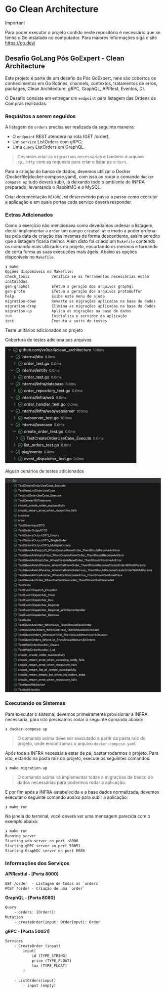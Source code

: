 # Go Clean Architecture

> [!IMPORTANT]  
> Para poder executar o projeto contido neste repositório é necessário que se tenha o Go instalado no computador. Para maiores informações siga o site <https://go.dev/>

## Desafio GoLang Pós GoExpert - Clean Architecture

Este projeto é parte de um desafio da Pós GoExpert, nele são cobertos os conhecimentos em Go Rotines, channels, contextos, tratamentos de erros, packages, Clean Architecture, gRPC, GraphQL, APIRest, Eventos, DI.

O Desafio consiste em entregar um `endpoint` para listagem das Ordens de Compras realizadas.

### Requisitos a serem seguidos

A listagem de `orders` precisa ser realizada da seguinte maneira:

* O `endpoint` REST atenderá na rota (GET /order);
* Um `service` ListOrders com gRPC;
* Uma `query` ListOrders em GraphQL.

> Devemos criar as `migrations` necessárias e também o arquivo `api.http` com as requests para criar e listar as `orders`.

Para a criação do banco de dados, devemos utilizar o Docker (Dockerfile|docker-compose.yaml), com isso ao rodar o comando `docker compose up` tudo deverá subir, já deixando todo o ambiente de INFRA preparado, levantando o RabbitMQ e o MySQL.

Criar documentação `README.md` descrevendo passo a passo como executar a aplicação e em quais portas cada serviço deverá responder.

### Extras Adicionados

Como o exercício não mencionava como deveríamos ordenar a listagem, decidi implementar a `order` um campo `created_at` e modo a poder ordena-las pela data de criação das mesmas de forma descendente, assim acredito que a listagem ficaria melhor. Além disto foi criado um `Makefile` contendo os comando mais utilizados no projeto, encurtando os mesmos e tornando de certa forma as suas execuções mais ágeis. Abaixo as opções disponíveis no `Makefile`.

```plaintext
❯ make
Opções disponíveis no Makefile:
check_tools          Verifica se as ferramentas necessárias estão instaladas
gen-graphql          Efetua a geração dos arquivos graphql
gen-proto            Efetua a geração dos arquivos protobuffer
help                 Exibe este menu de ajuda
migration-down       Reverte as migrações aplicadas na base de dados
migration-drop       Elimina as migrações aplicadas na base de dados
migration-up         Aplica as migrações na base de dados
run                  Inicializa o servidor da aplicação
test                 Executa a suite de testes
```

Teste unitários adicionados ao projeto

Cobertura de testes adiciona aos arquivos

![arquivos com testes adicionados](docs/files_coverage.png)

Algusn cenários de testes adicionados

![cenários de testes adicionados](docs/unit_tests.png)

### Executando os Sistemas

Para executar o sistema, devemos primeiramente provisionar a INFRA necessária, para isto precisamos rodar o seguinte comando abaixo:

```shell
❯ docker-compose up
```

> O comando acima deve ser executado a partir da pasta raiz do projeto, onde encontramos o arquivo `docker-compose.yaml`

Após toda a INFRA necessária estar de pé, bastar rodarmos o projeto. Para isto, estando na pasta raiz do projeto, execute os seguintes comandos:

```shell
❯ make migration-up
```

> O comando acima irá implementar todas a migrações de banco de dados necessárias para podermos rodar a aplicação.

E por fim após a INFRA estabelecida e a base dados normalizada, devemos executar o seguinte comando abaixo para subir a aplicação:

```shell
❯ make run
```

Na janela do terminal, você deverá ver uma mensagem parecida com o exemplo abaixo:

```shell
❯ make run
Running server
Starting web server on port :8000
Starting gRPC server on port 50051
Starting GraphQL server on port 8080
```

### Informações dos Serviços

**APIRestful - [Porta 8000]**

```plaintext
GET /order  - Listagem de todas as `orders`
POST /order - Criação de uma `order`
```

**GraphQL - [Porta 8080]**

```plaintext
Query
    - orders: [Order!]!
Mutation
    - createOrder(input: OrderInput): Order
```

**gRPC - [Porta 50051]**

```plaintext
Services
    - CreateOrder (input)
        input(
            id (TYPE_STRING)
            price (TYPE_FLOAT)
            tax (TYPE_FLOAT)
        )
    
    - ListOrders(input)
        - input (empty)
```
